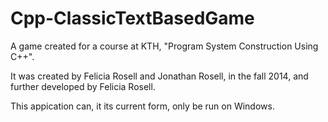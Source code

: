 # Cpp-ClassicTextBasedGame

A game created for a course at KTH, "Program System Construction Using C++".

It was created by Felicia Rosell and Jonathan Rosell, in the fall 2014, and further developed by Felicia Rosell. 

This appication can, it its current form, only be run on Windows. 
